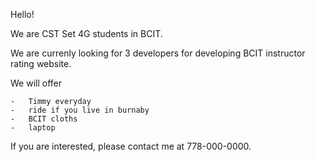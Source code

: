 Hello! 

We are CST Set 4G students in BCIT. 

We are currenly looking for 3 developers for developing BCIT instructor rating website. 

We will offer 

	-	Timmy everyday 
	- 	ride if you live in burnaby 
	- 	BCIT cloths
	- 	laptop 

If you are interested, please contact me at 778-000-0000.








